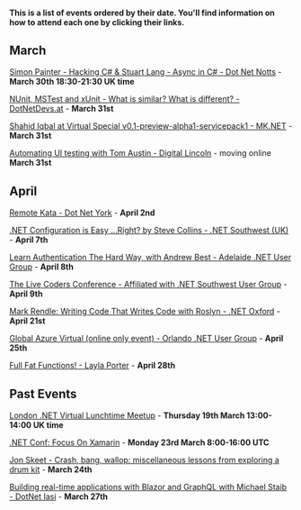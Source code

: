 #### This is a list of events ordered by their date. You'll find information on how to attend each one by clicking their links.

## March

[Simon Painter - Hacking C# & Stuart Lang - Async in C# - Dot Net Notts](https://www.meetup.com/dotnetnotts/events/269642073/) - **March 30th 18:30-21:30 UK time**

[NUnit, MSTest and xUnit - What is similar? What is different? - DotNetDevs.at](https://www.meetup.com/dotnet-austria/events/269280721/) - **March 31st**

[Shahid Iqbal at Virtual Special v0.1-preview-alpha1-servicepack1 - MK.NET](https://t.co/oF88oTlOB1?amp=1) - **March 31st**

[Automating UI testing with Tom Austin - Digital Lincoln](https://www.digitallincoln.co.uk/events-list/2020/3/automating-ui-testing) - moving online **March 31st**

## April
[Remote Kata - Dot Net York](https://www.meetup.com/dotnetYork/events/269346476/) - **April 2nd**

[.NET Configuration is Easy ...Right? by Steve Collins - .NET Southwest (UK)](https://www.meetup.com/dotnetsouthwest/events/269724664/) - **April 7th**

[Learn Authentication The Hard Way, with Andrew Best - Adelaide .NET User Group](https://www.meetup.com/en-AU/Adelaide-dotNET/events/269471859/) - **April 8th**

[The Live Coders Conference - Affiliated with .NET Southwest User Group](https://www.meetup.com/dotnetsouthwest/events/269525151/) - **April 9th**

[Mark Rendle: Writing Code That Writes Code with Roslyn - .NET Oxford](https://www.meetup.com/dotnetoxford/events/269032612/) - **April 21st**

[Global Azure Virtual (online only event) - Orlando .NET User Group](https://www.meetup.com/ONETUG/events/267816898) - **April 25th**

[Full Fat Functions! - Layla Porter](https://www.meetup.com/Birmingham-DotNet-And-Xamarin-User-Group/events/264156464) - **April 28th**

## Past Events

[London .NET Virtual Lunchtime Meetup](https://t.co/NlrEmakC6G?amp=1) - **Thursday 19th March 13:00-14:00 UK time**

[.NET Conf: Focus On Xamarin](https://devblogs.microsoft.com/xamarin/xamarin-conf-one-week-away) - **Monday 23rd March 8:00-16:00 UTC**

[Jon Skeet - Crash, bang, wallop: miscellaneous lessons from exploring a drum kit](https://www.meetup.com/Birmingham-DotNet-And-Xamarin-User-Group/events/263970470/) - **March 24th**

[Building real-time applications with Blazor and GraphQL with Michael Staib - DotNet Iasi](https://www.meetup.com/DotNetIasi/events/269455344/) - **March 27th**
